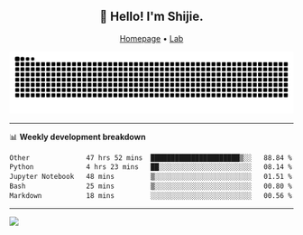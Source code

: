 <h2 align="center">👋 Hello! I'm Shijie.</h2>
<p align="center">
  <a href="https://xu-shi-jie.github.io"> Homepage</a> •
  <a href="https://onodalab.ees.hokudai.ac.jp"> Lab </a>
</p>

![Snake animation](https://github.com/xu-shi-jie/xu-shi-jie/blob/output/github-snake.svg)


-------

📊 **Weekly development breakdown**
<!--START_SECTION:waka-->

```txt
Other              47 hrs 52 mins  ██████████████████████▒░░   88.84 %
Python             4 hrs 23 mins   ██░░░░░░░░░░░░░░░░░░░░░░░   08.14 %
Jupyter Notebook   48 mins         ▒░░░░░░░░░░░░░░░░░░░░░░░░   01.51 %
Bash               25 mins         ▒░░░░░░░░░░░░░░░░░░░░░░░░   00.80 %
Markdown           18 mins         ░░░░░░░░░░░░░░░░░░░░░░░░░   00.56 %
```

<!--END_SECTION:waka-->

-------
![](https://komarev.com/ghpvc/?username=xu-shi-jie&style=flat-square&color=blue) 
